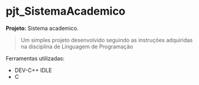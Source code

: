 # pjt_SistemaAcademico
**Projeto:** Sistema academico.
> Um simples projeto desenvolvido seguindo as instruções adquiridas na disciplina de Linguagem de Programação

Ferramentas utilizadas:
  * DEV-C++ IDLE
  * C
